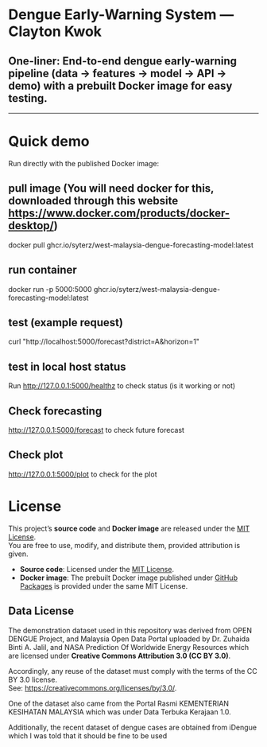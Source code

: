 # Dengue Early-Warning System — Clayton Kwok

## One-liner: End-to-end dengue early-warning pipeline (data → features → model → API → demo) with a prebuilt Docker image for easy testing.

---

# Quick demo

Run directly with the published Docker image:

## pull image (You will need docker for this, downloaded through this website https://www.docker.com/products/docker-desktop/)
docker pull ghcr.io/syterz/west-malaysia-dengue-forecasting-model:latest  

## run container
docker run -p 5000:5000 ghcr.io/syterz/west-malaysia-dengue-forecasting-model:latest  

## test (example request)
curl "http://localhost:5000/forecast?district=A&horizon=1"

## test in local host status
Run http://127.0.0.1:5000/healthz to check status (is it working or not)

## Check forecasting
http://127.0.0.1:5000/forecast to check future forecast

## Check plot
http://127.0.0.1:5000/plot to check for the plot

# License

This project’s **source code** and **Docker image** are released under the [MIT License](LICENSE).  
You are free to use, modify, and distribute them, provided attribution is given. 

- **Source code**: Licensed under the [MIT License](LICENSE).  
- **Docker image**: The prebuilt Docker image published under [GitHub Packages](https://github.com/users/Syterz/packages/container/package/west-malaysia-dengue-forecasting-model) is provided under the same MIT License.

## Data License
The demonstration dataset used in this repository was derived from OPEN DENGUE Project, and Malaysia Open Data Portal uploaded by Dr. Zuhaida Binti A. Jalil, and NASA Prediction Of Worldwide Energy Resources which are licensed under **Creative Commons Attribution 3.0 (CC BY 3.0)**.

Accordingly, any reuse of the dataset must comply with the terms of the CC BY 3.0 license.  
See: https://creativecommons.org/licenses/by/3.0/.

One of the dataset also came from the Portal Rasmi KEMENTERIAN KESIHATAN MALAYSIA which was under Data Terbuka Kerajaan 1.0.

Additionally, the recent dataset of dengue cases are obtained from iDengue which I was told that it should be fine to be used

